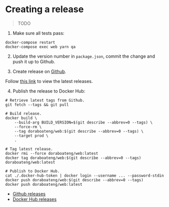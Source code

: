 # Creating a release

>TODO

1. Make sure all tests pass:

```shell
docker-compose restart
docker-compose exec web yarn qa
```

2. Update the version number in `package.json`, commit the change and push it up to Github.

3. Create release on [Github](https://github.com/kwcay/boateng-web/releases/new?target=stable).

Follow [this link](https://github.com/kwcay/boateng-web/releases) to view the latest releases.

4. Publish the release to Docker Hub:

```shell
# Retrieve latest tags from Github.
git fetch --tags && git pull

# Build release.
docker build \
    --build-arg BUILD_VERSION=$(git describe --abbrev=0 --tags) \
    --force-rm \
    --tag doraboateng/web:$(git describe --abbrev=0 --tags) \
    --target prod \
    .

# Tag latest release.
docker rmi --force doraboateng/web:latest
docker tag doraboateng/web:$(git describe --abbrev=0 --tags) doraboateng/web:latest

# Publish to Docker Hub.
cat ./.docker-hub-token | docker login --username ... --password-stdin
docker push doraboateng/web:$(git describe --abbrev=0 --tags)
docker push doraboateng/web:latest
```

- [Github releases](https://github.com/kwcay/boateng-web/releases)
- [Docker Hub releases](https://hub.docker.com/repository/docker/doraboateng/web/tags)
